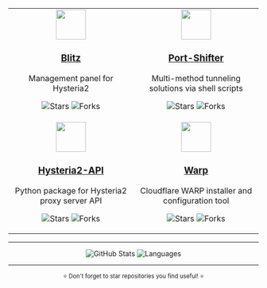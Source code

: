 <div align="center">

<table>
  <tr>
    <td width="50%" align="center">
      <a href="https://github.com/ReturnFI/Blitz">
        <img src="https://img.icons8.com/?id=5rjf4RBWzzU4&format=png" width="60" height="60"/>
        <br/><h3>Blitz</h3>
      </a>
      <p>Management panel for Hysteria2</p>
      <p>
        <img src="https://img.shields.io/github/stars/ReturnFI/Blitz?style=flat&labelColor=1f2937&color=3776AB" alt="Stars"/>
        <img src="https://img.shields.io/github/forks/ReturnFI/Blitz?style=flat&labelColor=1f2937&color=3776AB" alt="Forks"/>
      </p>
    </td>
    <td width="50%" align="center">
      <a href="https://github.com/ReturnFI/Port-Shifter">
        <img src="https://img.icons8.com/?id=XVpEAJGnE7YY&format=png" width="60" height="60"/>
        <br/><h3>Port-Shifter</h3>
      </a>
      <p>Multi-method tunneling solutions via shell scripts</p>
      <p>
        <img src="https://img.shields.io/github/stars/ReturnFI/Port-Shifter?style=flat&labelColor=1f2937&color=4EAA25" alt="Stars"/>
        <img src="https://img.shields.io/github/forks/ReturnFI/Port-Shifter?style=flat&labelColor=1f2937&color=4EAA25" alt="Forks"/>
      </p>
    </td>
  </tr>
  <tr>
    <td width="50%" align="center">
      <a href="https://github.com/ReturnFI/Hysteria2-API">
        <img src="https://img.icons8.com/?id=Oz14KBnT7lnn&format=png" width="60" height="60"/>
        <br/><h3>Hysteria2-API</h3>
      </a>
      <p>Python package for Hysteria2 proxy server API</p>
      <p>
        <img src="https://img.shields.io/github/stars/ReturnFI/Hysteria2-API?style=flat&labelColor=1f2937&color=3776AB" alt="Stars"/>
        <img src="https://img.shields.io/github/forks/ReturnFI/Hysteria2-API?style=flat&labelColor=1f2937&color=3776AB" alt="Forks"/>
      </p>
    </td>
    <td width="50%" align="center">
      <a href="https://github.com/ReturnFI/Warp">
        <img src="https://img.icons8.com/?id=13682&format=png" width="60" height="60"/>
        <h3>Warp</h3>
      </a>
      <p>Cloudflare WARP installer and configuration tool</p>
      <p>
        <img src="https://img.shields.io/github/stars/ReturnFI/Warp?style=flat&labelColor=1f2937&color=4EAA25" alt="Stars"/>
        <img src="https://img.shields.io/github/forks/ReturnFI/Warp?style=flat&labelColor=1f2937&color=4EAA25" alt="Forks"/>
      </p>
    </td>
  </tr>
</table>

</div>

----

<div align="center">
  
  <img src="https://github-readme-stats.vercel.app/api?username=ReturnFI&show_icons=true&hide_rank=true&hide_border=true&count_private=true&hide=prs&theme=dark&bg_color=1f2937&text_color=f3f4f6&icon_color=8b5cf6&title_color=8b5cf6" alt="GitHub Stats" />
  
  <img src="https://github-readme-stats.vercel.app/api/top-langs/?username=ReturnFI&layout=compact&hide_border=true&theme=dark&bg_color=1f2937&text_color=f3f4f6&icon_color=8b5cf6&title_color=8b5cf6" alt="Languages" />
  
</div>

---

<div align="center">
  <sub>⭐ Don't forget to star repositories you find useful! ⭐</sub>
</div>
